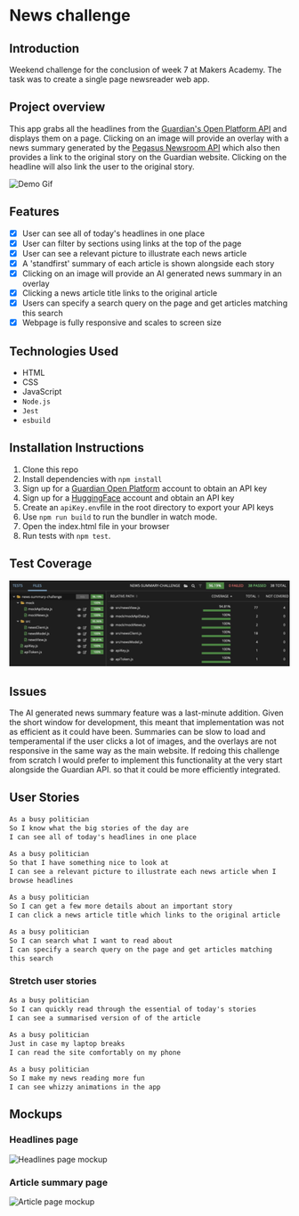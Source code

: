 # News challenge

## Introduction

Weekend challenge for the conclusion of week 7 at Makers Academy. The task was to create a single page newsreader web app. 

## Project overview

This app grabs all the headlines from the [Guardian's Open Platform API](https://open-platform.theguardian.com/) and displays them on a page. Clicking on an image will provide an overlay with a news summary generated by the [Pegasus Newsroom API](https://huggingface.co/google/pegasus-newsroom) which also then provides a link to the original story on the Guardian website. Clicking on the headline will also link the user to the original story.

![Demo Gif](./images/Demo-gif.gif)

## Features

- [x] User can see all of today's headlines in one place
- [x] User can filter by sections using links at the top of the page
- [x] User can see a relevant picture to illustrate each news article
- [x] A 'standfirst' summary of each article is shown alongside each story
- [x] Clicking on an image will provide an AI generated news summary in an overlay
- [x] Clicking a news article title links to the original article
- [x] Users can specify a search query on the page and get articles matching this search
- [x] Webpage is fully responsive and scales to screen size

## Technologies Used

- HTML
- CSS
- JavaScript
- `Node.js`
- `Jest`
- `esbuild`

## Installation Instructions

1. Clone this repo
2. Install dependencies with `npm install`
3. Sign up for a [Guardian Open Platform](https://huggingface.co/google/pegasus-newsroom) account to obtain an API key
4. Sign up for a [HuggingFace](https://huggingface.co/) account and obtain an API key
5. Create an `apiKey.env`file in the root directory to export your API keys
6. Use `npm run build` to run the bundler in watch mode.
7. Open the index.html file in your browser
8. Run tests with `npm test`.

## Test Coverage

![Test coverage](./images/news-summary-test-coverage.png)

## Issues

The AI generated news summary feature was a last-minute addition. Given the short window for development, this meant that implementation was not as efficient as it could have been. Summaries can be slow to load and temperamental if the user clicks a lot of images, and the overlays are not responsive in the same way as the main website. If redoing this challenge from scratch I would prefer to implement this functionality at the very start alongside the Guardian API. so that it could be more efficiently integrated.


## User Stories


```
As a busy politician
So I know what the big stories of the day are
I can see all of today's headlines in one place
```

```
As a busy politician
So that I have something nice to look at
I can see a relevant picture to illustrate each news article when I browse headlines
```

```
As a busy politician
So I can get a few more details about an important story
I can click a news article title which links to the original article
```

```
As a busy politician
So I can search what I want to read about
I can specify a search query on the page and get articles matching this search
```

### Stretch user stories

```
As a busy politician
So I can quickly read through the essential of today's stories
I can see a summarised version of of the article 
```

```
As a busy politician
Just in case my laptop breaks
I can read the site comfortably on my phone
```

```
As a busy politician
So I make my news reading more fun
I can see whizzy animations in the app
```

## Mockups

### Headlines page

![Headlines page mockup](./images/news-summary-project-headlines-page-mockup.png)

### Article summary page

![Article page mockup](./images/news-summary-project-article-page-mockup.png)


